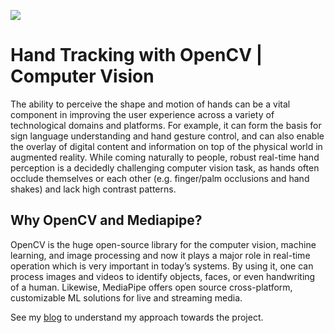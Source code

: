 <img src="https://github.com/tanupunjani/hand-tracking-with-openCV/blob/main/cv.gif"></img>

# Hand Tracking with OpenCV | Computer Vision 

The ability to perceive the shape and motion of hands can be a vital component in improving the user experience across a variety of technological domains and platforms. For example, it can form the basis for sign language understanding and hand gesture control, and can also enable the overlay of digital content and information on top of the physical world in augmented reality. While coming naturally to people, robust real-time hand perception is a decidedly challenging computer vision task, as hands often occlude themselves or each other (e.g. finger/palm occlusions and hand shakes) and lack high contrast patterns.

## Why OpenCV and Mediapipe?

OpenCV is the huge open-source library for the computer vision, machine learning, and image processing and now it plays a major role in real-time operation which is very important in today’s systems. By using it, one can process images and videos to identify objects, faces, or even handwriting of a human.
Likewise, MediaPipe offers open source cross-platform, customizable ML solutions for live and streaming media.

See my [blog](https://medium.com/artificialis/hand-tracking-with-opencv-computer-vision-project-2-artificial-intelligence-d129d36e6133) to understand my approach towards the project. 
